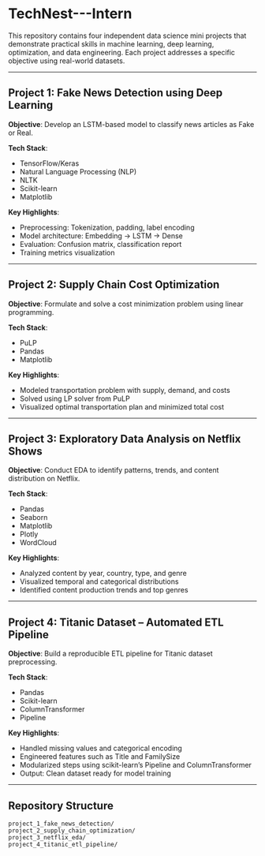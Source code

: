 # TechNest---Intern
This repository contains four independent data science mini projects that demonstrate practical skills in machine learning, deep learning, optimization, and data engineering. Each project addresses a specific objective using real-world datasets.

---

## Project 1: Fake News Detection using Deep Learning

**Objective**: Develop an LSTM-based model to classify news articles as Fake or Real.

**Tech Stack**:
- TensorFlow/Keras
- Natural Language Processing (NLP)
- NLTK
- Scikit-learn
- Matplotlib

**Key Highlights**:
- Preprocessing: Tokenization, padding, label encoding
- Model architecture: Embedding → LSTM → Dense
- Evaluation: Confusion matrix, classification report
- Training metrics visualization

---

## Project 2: Supply Chain Cost Optimization

**Objective**: Formulate and solve a cost minimization problem using linear programming.

**Tech Stack**:
- PuLP
- Pandas
- Matplotlib

**Key Highlights**:
- Modeled transportation problem with supply, demand, and costs
- Solved using LP solver from PuLP
- Visualized optimal transportation plan and minimized total cost

---

## Project 3: Exploratory Data Analysis on Netflix Shows

**Objective**: Conduct EDA to identify patterns, trends, and content distribution on Netflix.

**Tech Stack**:
- Pandas
- Seaborn
- Matplotlib
- Plotly
- WordCloud

**Key Highlights**:
- Analyzed content by year, country, type, and genre
- Visualized temporal and categorical distributions
- Identified content production trends and top genres

---

## Project 4: Titanic Dataset – Automated ETL Pipeline

**Objective**: Build a reproducible ETL pipeline for Titanic dataset preprocessing.

**Tech Stack**:
- Pandas
- Scikit-learn
- ColumnTransformer
- Pipeline

**Key Highlights**:
- Handled missing values and categorical encoding
- Engineered features such as Title and FamilySize
- Modularized steps using scikit-learn’s Pipeline and ColumnTransformer
- Output: Clean dataset ready for model training

---

## Repository Structure

```plaintext
project_1_fake_news_detection/
project_2_supply_chain_optimization/
project_3_netflix_eda/
project_4_titanic_etl_pipeline/
